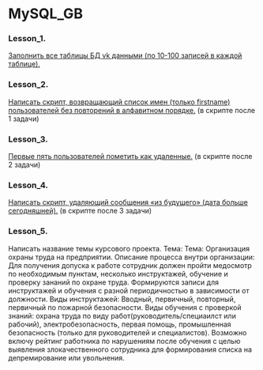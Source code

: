 # MySQL_GB

### Lesson_1. 
[Заполнить все таблицы БД vk данными (по 10-100 записей в каждой таблице).](https://github.com/ZoooMX/MySQL_GB/blob/main/1-4_lesson/%D0%94%D0%BE%D0%BC%D0%B0%D1%88%D0%BD%D1%8F%D1%8F%20%D1%80%D0%B0%D0%B1%D0%BE%D1%82%D0%B0%20%D0%BA%20%D0%A3%D1%80%D0%BE%D0%BA%D1%83%204.%20%D0%92%D0%B5%D0%B1%D0%B8%D0%BD%D0%B0%D1%80.%20CRUD-%D0%BE%D0%BF%D0%B5%D1%80%D0%B0%D1%86%D0%B8%D0%B8.sql)

### Lesson_2.
[Написать скрипт, возвращающий список имен (только firstname) пользователей без повторений в алфавитном порядке.](https://github.com/ZoooMX/MySQL_GB/blob/main/1-4_lesson/%D0%94%D0%BE%D0%BC%D0%B0%D1%88%D0%BD%D1%8F%D1%8F%20%D1%80%D0%B0%D0%B1%D0%BE%D1%82%D0%B0%20%D0%BA%20%D0%A3%D1%80%D0%BE%D0%BA%D1%83%204.%20%D0%92%D0%B5%D0%B1%D0%B8%D0%BD%D0%B0%D1%80.%20CRUD-%D0%BE%D0%BF%D0%B5%D1%80%D0%B0%D1%86%D0%B8%D0%B8.sql) (в скрипте после 1 задачи)

### Lesson_3. 
[Первые пять пользователей пометить как удаленные.](https://github.com/ZoooMX/MySQL_GB/blob/main/1-4_lesson/%D0%94%D0%BE%D0%BC%D0%B0%D1%88%D0%BD%D1%8F%D1%8F%20%D1%80%D0%B0%D0%B1%D0%BE%D1%82%D0%B0%20%D0%BA%20%D0%A3%D1%80%D0%BE%D0%BA%D1%83%204.%20%D0%92%D0%B5%D0%B1%D0%B8%D0%BD%D0%B0%D1%80.%20CRUD-%D0%BE%D0%BF%D0%B5%D1%80%D0%B0%D1%86%D0%B8%D0%B8.sql) (в скрипте после 2 задачи)

### Lesson_4. 
[Написать скрипт, удаляющий сообщения «из будущего» (дата больше сегодняшней).](https://github.com/ZoooMX/MySQL_GB/blob/main/1-4_lesson/%D0%94%D0%BE%D0%BC%D0%B0%D1%88%D0%BD%D1%8F%D1%8F%20%D1%80%D0%B0%D0%B1%D0%BE%D1%82%D0%B0%20%D0%BA%20%D0%A3%D1%80%D0%BE%D0%BA%D1%83%204.%20%D0%92%D0%B5%D0%B1%D0%B8%D0%BD%D0%B0%D1%80.%20CRUD-%D0%BE%D0%BF%D0%B5%D1%80%D0%B0%D1%86%D0%B8%D0%B8.sql) (в скрипте после 3 задачи)

### Lesson_5. 
Написать название темы курсового проекта.
Тема: Тема: Организация охраны труда на предприятии.
Описание процесса внутри организации: Для получения допуска к работе сотрудник должен пройти медосмотр по необходимым пунктам, 
несколько инструктажей, обучение и проверку зананий по охране труда. Формируются записи 
для инструктажей и обучения с разной периодичностью в зависимости от должности.
Виды инструктажей: Вводный, первичный, повторный, первичный по пожарной безопасности. 
Виды обучения с проверкой знаний: охрана труда по виду работ(руководитель/специаилст или рабочий), 
электробезопасность, первая помощь, промышленная безопасность (только для руководителей и специалистов).
Возможно включу рейтинг работника по нарушениям после обучения с целью выявления 
злокачественного сотрудника для формирования списка на депремирование или увольнения.
